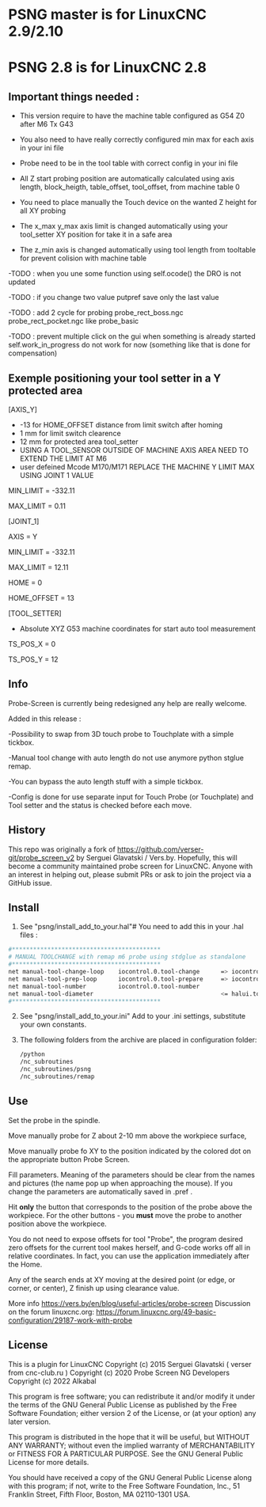 # PSNG master is for LinuxCNC 2.9/2.10
# PSNG 2.8 is for LinuxCNC 2.8

## Important things needed :

- This version require to have the machine table configured as G54 Z0 after M6 Tx G43 

- You also need to have really correctly configured min max for each axis in your ini file

- Probe need to be in the tool table with correct config in your ini file

- All Z start probing position are automatically calculated using axis length, block_heigth, table_offset, tool_offset, from machine table 0

- You need to place manually the Touch device on the wanted Z height for all XY probing

- The x_max y_max axis limit is changed automatically using your tool_setter XY position for take it in a safe area

- The z_min axis is changed automatically using tool length from tooltable for prevent colision with machine table


-TODO : when you une some function using self.ocode() the DRO is not updated

-TODO : if you change two value putpref save only the last value

-TODO : add 2 cycle for probing probe_rect_boss.ngc probe_rect_pocket.ngc like probe_basic

-TODO : prevent multiple click on the gui when something is already started self.work_in_progress do not work for now (something like that is done for compensation)


## Exemple positioning your tool setter in a Y protected area

[AXIS_Y]
- -13 for HOME_OFFSET distance from limit switch after homing
- 1 mm for limit switch clearence
- 12 mm for protected area tool_setter
- USING A TOOL_SENSOR OUTSIDE OF MACHINE AXIS AREA NEED TO EXTEND THE LIMIT AT M6
- user defeined Mcode M170/M171 REPLACE THE MACHINE Y LIMIT MAX  USING JOINT 1 VALUE

MIN_LIMIT = -332.11

MAX_LIMIT = 0.11



[JOINT_1]

AXIS = Y

MIN_LIMIT = -332.11

MAX_LIMIT = 12.11

HOME = 0

HOME_OFFSET = 13



[TOOL_SETTER]
- Absolute XYZ G53 machine coordinates for start auto tool measurement

TS_POS_X = 0

TS_POS_Y = 12



## Info

Probe-Screen is currently being redesigned any help are really welcome.

Added in this release :

-Possibility to swap from 3D touch probe to Touchplate with a simple tickbox.

-Manual tool change with auto length do not use anymore python stglue remap.

-You can bypass the auto length stuff with a simple tickbox.

-Config is done for use separate input for Touch Probe (or Touchplate) and Tool setter and the status is checked before each move.


## History

This repo was originally a fork of <https://github.com/verser-git/probe_screen_v2> by Serguei Glavatski / Vers.by. Hopefully, this will become a community maintained probe screen for LinuxCNC. Anyone with an interest in helping out, please submit PRs or ask to join the project via a GitHub issue.

## Install

1. See "psng/install_add_to_your.hal"# 
    You need to add this in your .hal files :

```sh
#******************************************
# MANUAL TOOLCHANGE with remap m6 probe using stdglue as standalone
#******************************************
net manual-tool-change-loop    iocontrol.0.tool-change      => iocontrol.0.tool-changed
net manual-tool-prep-loop      iocontrol.0.tool-prepare     => iocontrol.0.tool-prepared
net manual-tool-number         iocontrol.0.tool-number
net manual-tool-diameter                                    <= halui.tool.diameter
#******************************************
```

2. See "psng/install_add_to_your.ini" Add to your .ini settings, substitute your own constants.

3. The following folders from the archive are placed in configuration folder:

   ```sh
   /python
   /nc_subroutines
   /nc_subroutines/psng
   /nc_subroutines/remap
   ```

## Use

Set the probe in the spindle.

Move manually probe for Z about 2-10 mm above the workpiece surface,

Move manually probe fo XY to the position indicated by the colored dot on the appropriate button Probe Screen.

Fill parameters. Meaning of the parameters should be clear from the names and pictures (the name pop up when approaching the mouse). If you change the parameters are automatically saved in .pref .

Hit **only** the button that corresponds to the position of the probe above the workpiece. For the other buttons - you **must** move the probe to another position above the workpiece.

You do not need to expose offsets for tool "Probe", the program desired zero offsets for the current tool makes herself, and G-code works off all in relative coordinates.
In fact, you can use the application immediately after the Home.

Any of the search ends at XY moving at the desired point (or edge, or corner, or center), Z finish up using clearance value.

More info <https://vers.by/en/blog/useful-articles/probe-screen>
Discussion on the forum linuxcnc.org: <https://forum.linuxcnc.org/49-basic-configuration/29187-work-with-probe>

## License

   This is a plugin for LinuxCNC
   Copyright (c) 2015 Serguei Glavatski ( verser  from cnc-club.ru )
   Copyright (c) 2020 Probe Screen NG Developers
   Copyright (c) 2022 Alkabal

   This program is free software; you can redistribute it and/or modify
   it under the terms of the GNU General Public License as published by
   the Free Software Foundation; either version 2 of the License, or
   (at your option) any later version.

   This program is distributed in the hope that it will be useful,
   but WITHOUT ANY WARRANTY; without even the implied warranty of
   MERCHANTABILITY or FITNESS FOR A PARTICULAR PURPOSE.  See the
   GNU General Public License for more details.

   You should have received a copy of the GNU General Public License
   along with this program; if not, write to the Free Software
   Foundation, Inc., 51 Franklin Street, Fifth Floor, Boston, MA 02110-1301 USA.
